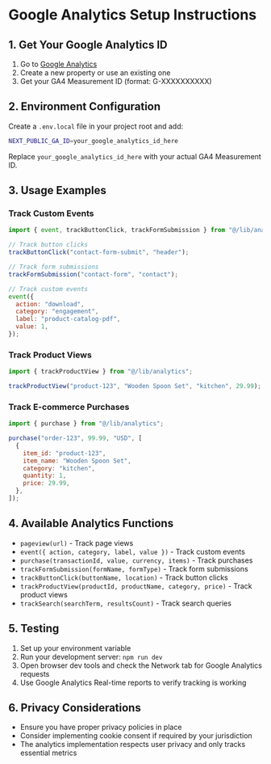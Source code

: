 # Google Analytics Setup Instructions

## 1. Get Your Google Analytics ID

1. Go to [Google Analytics](https://analytics.google.com/)
2. Create a new property or use an existing one
3. Get your GA4 Measurement ID (format: G-XXXXXXXXXX)

## 2. Environment Configuration

Create a `.env.local` file in your project root and add:

```bash
NEXT_PUBLIC_GA_ID=your_google_analytics_id_here
```

Replace `your_google_analytics_id_here` with your actual GA4 Measurement ID.

## 3. Usage Examples

### Track Custom Events

```javascript
import { event, trackButtonClick, trackFormSubmission } from "@/lib/analytics";

// Track button clicks
trackButtonClick("contact-form-submit", "header");

// Track form submissions
trackFormSubmission("contact-form", "contact");

// Track custom events
event({
  action: "download",
  category: "engagement",
  label: "product-catalog-pdf",
  value: 1,
});
```

### Track Product Views

```javascript
import { trackProductView } from "@/lib/analytics";

trackProductView("product-123", "Wooden Spoon Set", "kitchen", 29.99);
```

### Track E-commerce Purchases

```javascript
import { purchase } from "@/lib/analytics";

purchase("order-123", 99.99, "USD", [
  {
    item_id: "product-123",
    item_name: "Wooden Spoon Set",
    category: "kitchen",
    quantity: 1,
    price: 29.99,
  },
]);
```

## 4. Available Analytics Functions

- `pageview(url)` - Track page views
- `event({ action, category, label, value })` - Track custom events
- `purchase(transactionId, value, currency, items)` - Track purchases
- `trackFormSubmission(formName, formType)` - Track form submissions
- `trackButtonClick(buttonName, location)` - Track button clicks
- `trackProductView(productId, productName, category, price)` - Track product views
- `trackSearch(searchTerm, resultsCount)` - Track search queries

## 5. Testing

1. Set up your environment variable
2. Run your development server: `npm run dev`
3. Open browser dev tools and check the Network tab for Google Analytics requests
4. Use Google Analytics Real-time reports to verify tracking is working

## 6. Privacy Considerations

- Ensure you have proper privacy policies in place
- Consider implementing cookie consent if required by your jurisdiction
- The analytics implementation respects user privacy and only tracks essential metrics
